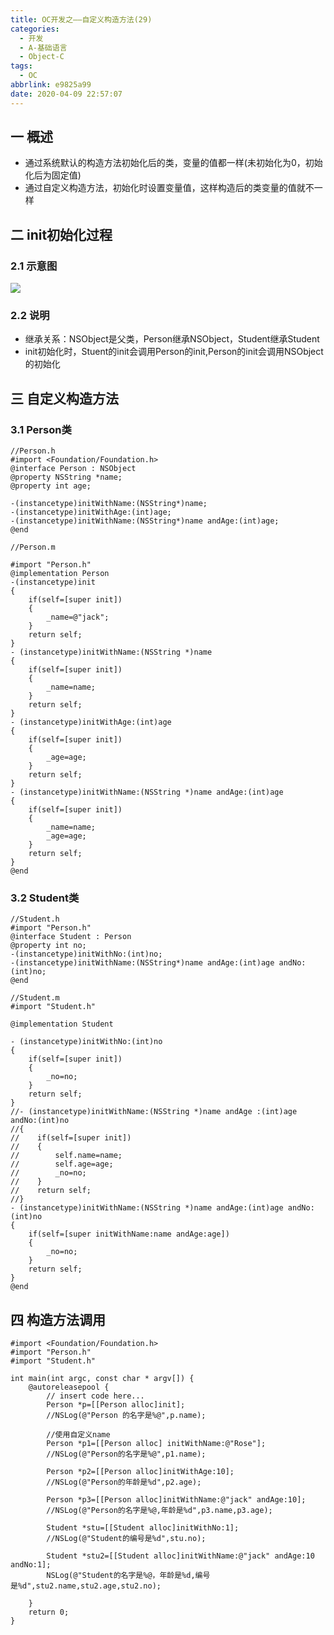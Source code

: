 ```yaml
---
title: OC开发之——自定义构造方法(29)
categories:
  - 开发
  - A-基础语言
  - Object-C
tags:
  - OC
abbrlink: e9825a99
date: 2020-04-09 22:57:07
---
```

## 一 概述

* 通过系统默认的构造方法初始化后的类，变量的值都一样(未初始化为0，初始化后为固定值)
* 通过自定义构造方法，初始化时设置变量值，这样构造后的类变量的值就不一样

<!--more-->

## 二 init初始化过程
### 2.1 示意图
![][1]
### 2.2 说明

* 继承关系：NSObject是父类，Person继承NSObject，Student继承Student
* init初始化时，Stuent的init会调用Person的init,Person的init会调用NSObject的初始化

## 三 自定义构造方法

### 3.1 Person类

```
//Person.h
#import <Foundation/Foundation.h>
@interface Person : NSObject
@property NSString *name;
@property int age;

-(instancetype)initWithName:(NSString*)name;
-(instancetype)initWithAge:(int)age;
-(instancetype)initWithName:(NSString*)name andAge:(int)age;
@end

//Person.m

#import "Person.h"
@implementation Person
-(instancetype)init
{
    if(self=[super init])
    {
        _name=@"jack";
    }
    return self;
}
- (instancetype)initWithName:(NSString *)name
{
    if(self=[super init])
    {
        _name=name;
    }
    return self;
}
- (instancetype)initWithAge:(int)age
{
    if(self=[super init])
    {
        _age=age;
    }
    return self;
}
- (instancetype)initWithName:(NSString *)name andAge:(int)age
{
    if(self=[super init])
    {
        _name=name;
        _age=age;
    }
    return self;
}
@end
```

### 3.2 Student类

```
//Student.h
#import "Person.h"
@interface Student : Person
@property int no;
-(instancetype)initWithNo:(int)no;
-(instancetype)initWithName:(NSString*)name andAge:(int)age andNo:(int)no;
@end

//Student.m
#import "Student.h"

@implementation Student

- (instancetype)initWithNo:(int)no
{
    if(self=[super init])
    {
        _no=no;
    }
    return self;
}
//- (instancetype)initWithName:(NSString *)name andAge :(int)age andNo:(int)no
//{
//    if(self=[super init])
//    {
//        self.name=name;
//        self.age=age;
//        _no=no;
//    }
//    return self;
//}
- (instancetype)initWithName:(NSString *)name andAge:(int)age andNo:(int)no
{
    if(self=[super initWithName:name andAge:age])
    {
        _no=no;
    }
    return self;
}
@end
```

## 四 构造方法调用

```
#import <Foundation/Foundation.h>
#import "Person.h"
#import "Student.h"

int main(int argc, const char * argv[]) {
    @autoreleasepool {
        // insert code here...
        Person *p=[[Person alloc]init];
        //NSLog(@"Person 的名字是%@",p.name);
        
        //使用自定义name
        Person *p1=[[Person alloc] initWithName:@"Rose"];
        //NSLog(@"Person的名字是%@",p1.name);
        
        Person *p2=[[Person alloc]initWithAge:10];
        //NSLog(@"Person的年龄是%d",p2.age);
        
        Person *p3=[[Person alloc]initWithName:@"jack" andAge:10];
        //NSLog(@"Person的名字是%@,年龄是%d",p3.name,p3.age);
        
        Student *stu=[[Student alloc]initWithNo:1];
        //NSLog(@"Student的编号是%d",stu.no);
        
        Student *stu2=[[Student alloc]initWithName:@"jack" andAge:10 andNo:1];
        NSLog(@"Student的名字是%@，年龄是%d,编号是%d",stu2.name,stu2.age,stu2.no);
           
    }
    return 0;
}
```



[1]:https://cdn.staticaly.com/gh/PGzxc/CDN/master/blog-image//oc-class-define.png